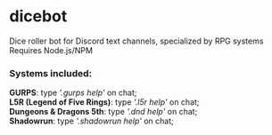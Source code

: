 # dicebot
Dice roller bot for Discord text channels, specialized by RPG systems
Requires Node.js/NPM

<h3>Systems included:</h3>
<strong>GURPS</strong>: type <i>'.gurps help'</i> on chat;<br/>
<strong>L5R (Legend of Five Rings)</strong>: type <i>'.l5r help'</i> on chat;<br/>
<strong>Dungeons & Dragons 5th</strong>: type <i>'.dnd help'</i> on chat;<br/>
<strong>Shadowrun</strong>: type <i>'.shadowrun help'</i> on chat;<br/>
